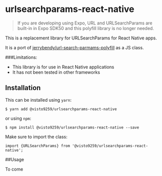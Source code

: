 # urlsearchparams-react-native

> If you are developing using Expo, URL and URLSearchParams are built-in in Expo SDK50 and this polyfill library is no longer needed.
> 

This is a replacement library for URLSearchParams for React Native apps.

It is a port of [jerrybendy/url-search-parmams-polyfill](https://github.com/jerrybendy/url-search-params-polyfill.git) as a JS class. 

###Limitations:
* This library is for use in React Native applications
* It has not been tested in other frameworks

## Installation

This can be installed using `yarn`:

    $ yarn add @visto9259/urlsearchparams-react-native

or using `npm`:

    $ npm install @visto9259/urlsearchparams-react-native --save

Make sure to import the class:

```
import {URLSearchParams} from '@visto9259/urlsearchparams-react-native';
```

##Usage

To come